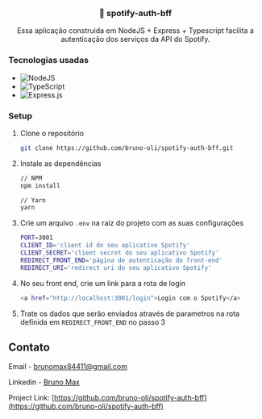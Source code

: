 <a name="readme-top"></a>

<!-- PROJECT LOGO -->
<br />
<div align="center">
  <h3 align="center">🚀 spotify-auth-bff</h3>

  <p align="center">
    Essa aplicação construida em NodeJS + Express + Typescript facilita a autenticação dos serviços da API do Spotify.
  </p>
</div>

### Tecnologias usadas

* ![NodeJS](https://img.shields.io/badge/node.js-6DA55F?style=for-the-badge&logo=node.js&logoColor=white)
* ![TypeScript](https://img.shields.io/badge/typescript-%23007ACC.svg?style=for-the-badge&logo=typescript&logoColor=white)
* ![Express.js](https://img.shields.io/badge/express.js-%23404d59.svg?style=for-the-badge&logo=express&logoColor=%2361DAFB)

### Setup

1. Clone o repositório
   ```sh
   git clone https://github.com/bruno-oli/spotify-auth-bff.git
   ```
2. Instale as dependências
   ```sh
   // NPM
   npm install

   // Yarn
   yarn
   ```
3. Crie um arquivo `.env` na raiz do projeto com as suas configurações
   ```sh
   PORT=3001
   CLIENT_ID='client id do seu aplicativo Spotify'
   CLIENT_SECRET='client secret do seu aplicativo Spotify'
   REDIRECT_FRONT_END='página de autenticação do front-end'
   REDIRECT_URI='redirect uri do seu aplicativo Spotify'
   ```

4. No seu front end, crie um link para a rota de login
   ```sh
   <a href="http://localhost:3001/login">Login com o Spotify</a>
   ```

5. Trate os dados que serão enviados através de parametros na rota definida em `REDIRECT_FRONT_END` no passo 3

## Contato

Email - brunomax84411@gmail.com

Linkedin - [Bruno Max](https://www.linkedin.com/in/bruno-max-3665b3223/)

Project Link: [https://github.com/bruno-oli/spotify-auth-bff](https://github.com/bruno-oli/spotify-auth-bff)